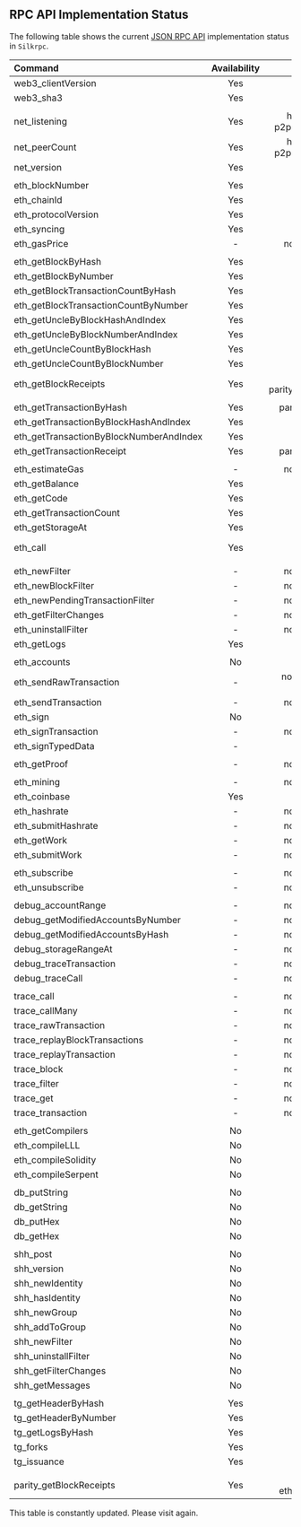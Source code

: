 ## RPC API Implementation Status

The following table shows the current [JSON RPC API](https://eth.wiki/json-rpc/API) implementation status in `Silkrpc`.

| Command                                 | Availability | Notes                                      |
| :-------------------------------------- | :----------: | -----------------------------------------: |
| web3_clientVersion                      | Yes          |                                            |
| web3_sha3                               | Yes          |                                            |
|                                         |              |                                            |
| net_listening                           | Yes          | hard-coded (needs p2pSentry integration)   |
| net_peerCount                           | Yes          | hard-coded (needs p2pSentry integration)   |
| net_version                             | Yes          |                                            | 
|                                         |              |                                            |
| eth_blockNumber                         | Yes          |                                            |
| eth_chainId                             | Yes          |                                            |
| eth_protocolVersion                     | Yes          |                                            |
| eth_syncing                             | Yes          |                                            |
| eth_gasPrice                            | -            | not yet implemented                        |
|                                         |              |                                            |
| eth_getBlockByHash                      | Yes          |                                            |
| eth_getBlockByNumber                    | Yes          |                                            |
| eth_getBlockTransactionCountByHash      | Yes          |                                            |
| eth_getBlockTransactionCountByNumber    | Yes          |                                            |
| eth_getUncleByBlockHashAndIndex         | Yes          |                                            |
| eth_getUncleByBlockNumberAndIndex       | Yes          |                                            |
| eth_getUncleCountByBlockHash            | Yes          |                                            |
| eth_getUncleCountByBlockNumber          | Yes          |                                            |
| eth_getBlockReceipts                    | Yes          | same as parity_getBlockReceipts            |
|                                         |              |                                            |
| eth_getTransactionByHash                | Yes          | partially implemented                      |
| eth_getTransactionByBlockHashAndIndex   | Yes          |                                            |
| eth_getTransactionByBlockNumberAndIndex | Yes          |                                            |
| eth_getTransactionReceipt               | Yes          | partially implemented                      |
|                                         |              |                                            |
| eth_estimateGas                         | -            | not yet implemented                        |
| eth_getBalance                          | Yes          |                                            |
| eth_getCode                             | Yes          |                                            |
| eth_getTransactionCount                 | Yes          |                                            |
| eth_getStorageAt                        | Yes          |                                            |
| eth_call                                | Yes          | not yet tested for performance             |
|                                         |              |                                            |
| eth_newFilter                           | -            | not yet implemented                        |
| eth_newBlockFilter                      | -            | not yet implemented                        |
| eth_newPendingTransactionFilter         | -            | not yet implemented                        |
| eth_getFilterChanges                    | -            | not yet implemented                        |
| eth_uninstallFilter                     | -            | not yet implemented                        |
| eth_getLogs                             | Yes          |                                            |
|                                         |              |                                            |
| eth_accounts                            | No           | deprecated                                 |
| eth_sendRawTransaction                  | -            | not yet implemented, remote only           |
| eth_sendTransaction                     | -            | not yet implemented                        |
| eth_sign                                | No           | deprecated                                 |
| eth_signTransaction                     | -            | not yet implemented                        |
| eth_signTypedData                       | -            | ????                                       |
|                                         |              |                                            |
| eth_getProof                            | -            | not yet implemented                        |
|                                         |              |                                            |
| eth_mining                              | -            | not yet implemented                        |
| eth_coinbase                            | Yes          |                                            |
| eth_hashrate                            | -            | not yet implemented                        |
| eth_submitHashrate                      | -            | not yet implemented                        |
| eth_getWork                             | -            | not yet implemented                        |
| eth_submitWork                          | -            | not yet implemented                        |
|                                         |              |                                            |
| eth_subscribe                           | -            | not yet implemented                        |
| eth_unsubscribe                         | -            | not yet implemented                        |
|                                         |              |                                            |
| debug_accountRange                      | -            | not yet implemented                        |
| debug_getModifiedAccountsByNumber       | -            | not yet implemented                        |
| debug_getModifiedAccountsByHash         | -            | not yet implemented                        |
| debug_storageRangeAt                    | -            | not yet implemented                        |
| debug_traceTransaction                  | -            | not yet implemented                        |
| debug_traceCall                         | -            | not yet implemented                        |
|                                         |              |                                            |
| trace_call                              | -            | not yet implemented                        |
| trace_callMany                          | -            | not yet implemented                        |
| trace_rawTransaction                    | -            | not yet implemented                        |
| trace_replayBlockTransactions           | -            | not yet implemented                        |
| trace_replayTransaction                 | -            | not yet implemented                        |
| trace_block                             | -            | not yet implemented                        |
| trace_filter                            | -            | not yet implemented                        |
| trace_get                               | -            | not yet implemented                        |
| trace_transaction                       | -            | not yet implemented                        |
|                                         |              |                                            |
| eth_getCompilers                        | No           | deprecated                                 |
| eth_compileLLL                          | No           | deprecated                                 |
| eth_compileSolidity                     | No           | deprecated                                 |
| eth_compileSerpent                      | No           | deprecated                                 |
|                                         |              |                                            |
| db_putString                            | No           | deprecated                                 |
| db_getString                            | No           | deprecated                                 |
| db_putHex                               | No           | deprecated                                 |
| db_getHex                               | No           | deprecated                                 |
|                                         |              |                                            |
| shh_post                                | No           | deprecated                                 |
| shh_version                             | No           | deprecated                                 |
| shh_newIdentity                         | No           | deprecated                                 |
| shh_hasIdentity                         | No           | deprecated                                 |
| shh_newGroup                            | No           | deprecated                                 |
| shh_addToGroup                          | No           | deprecated                                 |
| shh_newFilter                           | No           | deprecated                                 |
| shh_uninstallFilter                     | No           | deprecated                                 |
| shh_getFilterChanges                    | No           | deprecated                                 |
| shh_getMessages                         | No           | deprecated                                 |
|                                         |              |                                            |
| tg_getHeaderByHash                      | Yes          |                                            |
| tg_getHeaderByNumber                    | Yes          |                                            |
| tg_getLogsByHash                        | Yes          |                                            |
| tg_forks                                | Yes          |                                            |
| tg_issuance                             | Yes          |                                            |
|                                         |              |                                            |
| parity_getBlockReceipts                 | Yes          | same as eth_getBlockReceipts               |

This table is constantly updated. Please visit again.


